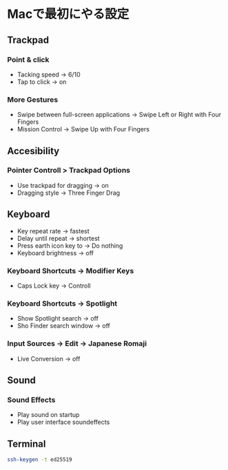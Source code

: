 # Macで最初にやる設定

## Trackpad
### Point & click
- Tacking speed -> 6/10
- Tap to click -> on

### More Gestures
- Swipe between full-screen applications -> Swipe Left or Right with Four Fingers
- Mission Control -> Swipe Up with Four Fingers

## Accesibility
### Pointer Controll > Trackpad Options
- Use trackpad for dragging -> on
- Dragging style -> Three Finger Drag

## Keyboard
- Key repeat rate -> fastest
- Delay until repeat -> shortest
- Press earth icon key to -> Do nothing
- Keyboard brightness -> off

### Keyboard Shortcuts -> Modifier Keys
- Caps Lock key -> Controll

### Keyboard Shortcuts -> Spotlight
- Show Spotlight search -> off
- Sho Finder search window -> off

### Input Sources -> Edit -> Japanese Romaji
- Live Conversion -> off

## Sound
### Sound Effects
- Play sound on startup
- Play user interface soundeffects

## Terminal

```bash
ssh-keygen -t ed25519
```
